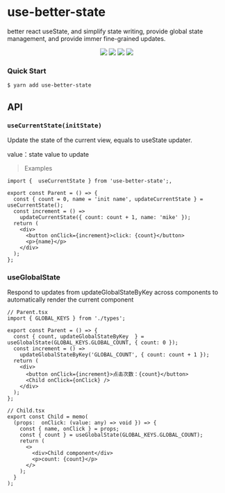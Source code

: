 # use-better-state

better react useState, and simplify state writing, provide global state management, and provide immer fine-grained updates.


<p align="center">
  <img src="https://img.shields.io/github/license/hawx1993/use-better-state" />
  <img src="https://img.shields.io/github/stars/hawx1993/use-better-state" /> 
  <img src="https://img.shields.io/github/forks/hawx1993/use-better-state" /> 
  <img src="https://img.shields.io/github/issues/hawx1993/use-better-state" />
</p>

### Quick Start

```bash
$ yarn add use-better-state
```
## API
### `useCurrentState(initState)`

Update the state of the current view, equals to useState updater.

value：state value to update

>Examples

```tsx
import {  useCurrentState } from 'use-better-state';,

export const Parent = () => {
  const { count = 0, name = 'init name', updateCurrentState } = useCurrentState();
  const increment = () =>
    updateCurrentState({ count: count + 1, name: 'mike' });
  return (
    <div>
      <button onClick={increment}>click: {count}</button>
      <p>{name}</p>
    </div>
  );
};
```



### useGlobalState

Respond to updates from updateGlobalStateByKey across components to automatically render the current component

```tsx
// Parent.tsx
import { GLOBAL_KEYS } from './types';

export const Parent = () => {
  const { count, updateGlobalStateByKey  } = useGlobalState(GLOBAL_KEYS.GLOBAL_COUNT, { count: 0 });
  const increment = () =>
    updateGlobalStateByKey('GLOBAL_COUNT', { count: count + 1 });
  return (
    <div>
      <button onClick={increment}>点击次数：{count}</button>
      <Child onClick={onClick} />
    </div>
  );
};
```

```tsx
// Child.tsx
export const Child = memo(
  (props:  onClick: (value: any) => void }) => {
    const { name, onClick } = props;
    const { count } = useGlobalState(GLOBAL_KEYS.GLOBAL_COUNT);
    return (
      <>
        <div>Child component</div>
        <p>count: {count}</p>
      </>
    );
  }
);
```
